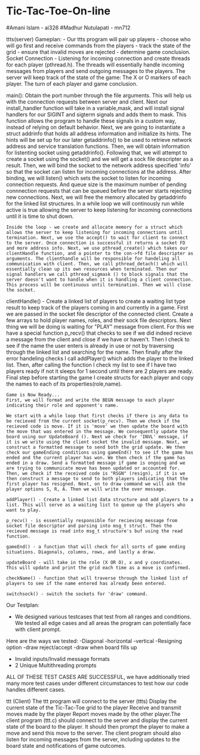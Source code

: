 # Tic-Tac-Toe-On-line
#Amani Islam - ai326
#Madhur Nutulapati - mn712


ttts(server)
    Gameplan: - Our ttts program will pair up players - choose who will go first and receive commands from the players - track the state of the grid - ensure that invalid moves are rejected - determine game conclusion. 
    Socket Connection - Listening for incoming connection and create threads for each player (pthread.h). The threads will essentially handle incoming messages from players and send outgoing messages to the players. The server will keep track of the state of the game: The X or O markers of each player. The turn of each player and game conclusion. 

main():
    Obtain the port number through the file arguments. This will help us with the connection requests between server and client. Next our install_handler function will take in a variable,mask, and will install signal handlers for our SIGINT and sigterm signals and adds them to mask. This function allows the program to handle these signals in a custom way, instead of relying on default behavior. Next, we are going to instantiate a struct addrinfo that holds all address information and initialize its hints. The hints will be set up for our later getaddrinfo() to be used to retrieve network address and service translation functions. Then, we will obtain information for listenting socket using getaddrinfo(). Following that, we will attempt to create a socket using the socket() and we will get a sock file descripter as a result. Then, we will bind the socket to the network address specified 'info' so that the socket can listen for incoming connections at the address. After binding, we will listen() which sets the socket to listen for incoming connection requests. And queue size is the maximum number of pending connnection requests that can be queued before the server starts rejecting new connections. Next, we will free the memory allocated by getaddrinfo for the linked list structures. In a while loop we will continously run while active is true allowing the server to keep listening for incoming connections until it is time to shut down. 
    
    Inside the loop - we create and allocate memory for a struct which allows the server to keep listening for incoming connections until termination. Next, we use the accept() to wait for client to connect to the server. Once connection is successful it returns a socket FD and more address info. Next, we use pthread_create() which takes our clientHandle function, and a pointer to the con->fd file descripter as arguments. The clienthandle will be responsible for handeling all communication with client. Then, we call pthread_detach() which will essentially clean up its own resources when terminated. Then our signal handlers we call pthread_sigmask () to block signals that the server doesn't want to handle when it is handling a client connection. This process will be continuous until termination. Then we will close the socket.        
    
clientHandle() - 
    Create a linked list of players to create a waiting list type result to keep track of the players coming in and currently in a game. 
    First we are passed in the socket file descriptor of the connected client. Create a few arrays to hold player names, roles, and their sock file descriptors. Next thing we will be doing is waiting for "PLAY" message from client. For this we have a special function p_recv() that checks to see if we did indeed recieve a message from the client and close if we have or haven't. Then I check to see if the name the user enters is already in use or not by traversing through the linked list and searching for the name. Then finally after the error handeling checks I call addPlayer() which adds the player to the linked list. Then, after calling the function I check my list to see if I have two players ready if not it sleeps for 1 second until there are 2 players are ready. Final step before starting the game I create structs for each player and copy the names to each of its properties(role,name). 

    Game is Now Ready... 
    First, we will format and write the BEGN message to each player indicating their role and opponent's name. 
    
    We start with a while loop that first checks if there is any data to be recieved from the current socket(p_recv). Then we check if the recieved code is move. If it is 'move' we then update the board with the move that was entered in the message. We consequently update the board using our UpdateBoard (). Next we check for 'INVL' message, if it is we write using the client socket the invalid message. Next, we construct a formatted message to send both the grid update. We then check our gameEnding conditions using gameEnd() to see if the game has ended and the current player has won. We then check if the game has ended in a draw. Send a formatted message if game is ongoing and we are trying to communicate move has been updated or accounted for. Then, we check if the received code is "RSGN" (resign), if it is we then construct a message to send to both players indicating that the first player has resigned. Next, on to draw command we will ask the player options S, R, A. Then we will write the over message. 

    addPlayer() - Create a linked list data structure and add players to a list. This will serve as a waiting list to queue up the players who want to play. 

    p_recv() - is essentially responsible for recieving message from socket file descriptor and parsing into msg_t struct. Then the recieved message is read into msg_t structure's buf using the read function.  

    gameEnd() - a function that will check for all sorts of game ending situations. Diagonals, columns, rows, and lastly a draw. 

    updateBoard - will take in the role (X OR O), x and y coordinates. This will update and print the grid each time as a move is confirmed. 

    checkName() - function that will traverse through the linked list of players to see if the name entered has already been entered. 
 
    switchsock() - switch the sockets for 'draw' command. 

Our Testplan: 
- We designed various testcases that test from all ranges and conditions. We tested all edge cases and all areas the program can potentially face with client prompt. 

Here are the ways we tested: 
-Diagonal
-horizontal 
-vertical
-Resigning option
-draw reject/accept
-draw when board fills up
- Invalid inputs/Invalid message formats
- 2 Unique Multithreading prompts 


ALL OF THESE TEST CASES ARE SUCCESSFUL, we have additionally tried many more test cases under different circumstances to test how our code handles different cases. 




ttt (Client)
    The ttt program will connect to the server (ttts)
    Display the current state of the Tic-Tac-Toe grid to the player
    Receive and transmit moves made by the player
    Report moves made by the other player.The client program (ttt.c) should connect to the server and display the current state of the board to the player.
    It should then prompt the player to make a move and send this move to the server.
    The client program should also listen for incoming messages from the server, including updates to the board state and notifications of game outcomes.




